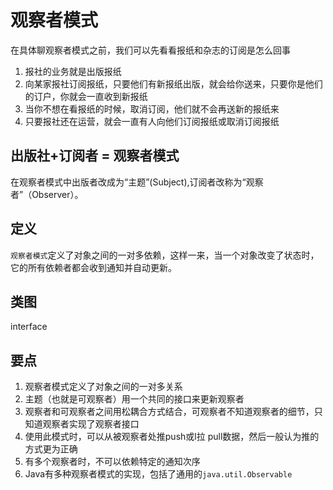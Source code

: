 # 观察者模式

在具体聊观察者模式之前，我们可以先看看报纸和杂志的订阅是怎么回事

1. 报社的业务就是出版报纸
2. 向某家报社订阅报纸，只要他们有新报纸出版，就会给你送来，只要你是他们的订户，你就会一直收到新报纸
3. 当你不想在看报纸的时候，取消订阅，他们就不会再送新的报纸来
4. 只要报社还在运营，就会一直有人向他们订阅报纸或取消订阅报纸

## 出版社+订阅者 = 观察者模式

在观察者模式中出版者改成为“主题”(Subject),订阅者改称为“观察者”（Observer）。

## 定义

`观察者模式`定义了对象之间的一对多依赖，这样一来，当一个对象改变了状态时，它的所有依赖者都会收到通知并自动更新。

## 类图

interface

## 要点

1. 观察者模式定义了对象之间的一对多关系
2. 主题（也就是可观察者）用一个共同的接口来更新观察者
3. 观察者和可观察者之间用松耦合方式结合，可观察者不知道观察者的细节，只知道观察者实现了观察者接口
4. 使用此模式时，可以从被观察者处推push或l拉 pull数据，然后一般认为推的方式更为正确
5. 有多个观察者时，不可以依赖特定的通知次序
6. Java有多种观察者模式的实现，包括了通用的`java.util.Observable`

